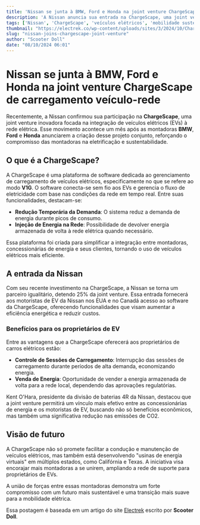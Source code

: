 ```yaml
---
title: 'Nissan se junta à BMW, Ford e Honda na joint venture ChargeScape de carregamento veículo-rede'
description: 'A Nissan anuncia sua entrada na ChargeScape, uma joint venture focada na integração de veículos elétricos à rede elétrica, junto com BMW, Ford e Honda.'
tags: ['Nissan', 'ChargeScape', 'veículos elétricos', 'mobilidade sustentável']
thumbnail: "https://electrek.co/wp-content/uploads/sites/3/2024/10/ChargeScape-logo.jpg?quality=82&strip=all&w=1400"
slug: "nissan-joins-chargescape-joint-venture"
author: "Scooter Doll"
date: "08/10/2024 06:01"
---
```


# Nissan se junta à BMW, Ford e Honda na joint venture ChargeScape de carregamento veículo-rede

Recentemente, a Nissan confirmou sua participação na **ChargeScape**, uma joint venture inovadora focada na integração de veículos elétricos (EVs) à rede elétrica. Esse movimento acontece um mês após as montadoras **BMW**, **Ford** e **Honda** anunciarem a criação desse projeto conjunto, reforçando o compromisso das montadoras na eletrificação e sustentabilidade.

## O que é a ChargeScape?

A ChargeScape é uma plataforma de software dedicada ao gerenciamento de carregamento de veículos elétricos, especificamente no que se refere ao modo **V1G**. O software conecta-se sem fio aos EVs e gerencia o fluxo de eletricidade com base nas condições da rede em tempo real. Entre suas funcionalidades, destacam-se:

- **Redução Temporária da Demanda**: O sistema reduz a demanda de energia durante picos de consumo.
- **Injeção de Energia na Rede**: Possibilidade de devolver energia armazenada de volta à rede elétrica quando necessário.

Essa plataforma foi criada para simplificar a integração entre montadoras, concessionárias de energia e seus clientes, tornando o uso de veículos elétricos mais eficiente.

## A entrada da Nissan

Com seu recente investimento na ChargeScape, a Nissan se torna um parceiro igualitário, detendo 25% da joint venture. Essa entrada fornecerá aos motoristas de EV da Nissan nos EUA e no Canadá acesso ao software da ChargeScape, oferecendo funcionalidades que visam aumentar a eficiência energética e reduzir custos.

### Benefícios para os proprietários de EV

Entre as vantagens que a ChargeScape oferecerá aos proprietários de carros elétricos estão:
- **Controle de Sessões de Carregamento**: Interrupção das sessões de carregamento durante períodos de alta demanda, economizando energia.
- **Venda de Energia**: Oportunidade de vender a energia armazenada de volta para a rede local, dependendo das aprovações regulatórias.

Kent O'Hara, presidente da divisão de baterias 4R da Nissan, destacou que a joint venture permitirá um vínculo mais efetivo entre as concessionárias de energia e os motoristas de EV, buscando não só benefícios econômicos, mas também uma significativa redução nas emissões de CO2. 

## Visão de futuro

A ChargeScape não só promete facilitar a condução e manutenção de veículos elétricos, mas também está desenvolvendo "usinas de energia virtuais" em múltiplos estados, como Califórnia e Texas. A iniciativa visa encorajar mais montadoras a se unirem, ampliando a rede de suporte para proprietários de EVs.

A união de forças entre essas montadoras demonstra um forte compromisso com um futuro mais sustentável e uma transição mais suave para a mobilidade elétrica.

Essa postagem é baseada em um artigo do site [Electrek](https://electrek.co/2024/10/07/nissan-joins-bmw-ford-honda-chargescape-vehicle-to-grid-charging-joint-venture/) escrito por **Scooter Doll**.